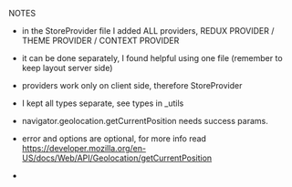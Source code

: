 NOTES

- in the StoreProvider file I added ALL providers, REDUX PROVIDER / THEME PROVIDER / CONTEXT PROVIDER
- it can be done separately, I found helpful using one file (remember to keep layout server side)
- providers work only on client side, therefore StoreProvider

- I kept all types separate, see types in \_utils

- navigator.geolocation.getCurrentPosition needs success params.
- error and options are optional, for more info read https://developer.mozilla.org/en-US/docs/Web/API/Geolocation/getCurrentPosition

-
